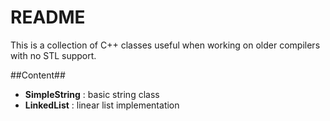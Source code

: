 # README #

This is a collection of C++ classes useful when working on older 
compilers with no STL support.


##Content##
* **SimpleString** : basic string class
* **LinkedList** : linear list implementation
